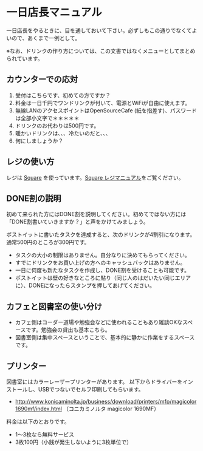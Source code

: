 # 一日店長マニュアル

一日店長をやるときに、目を通しておいて下さい。必ずしもこの通りでなくてよいので、あくまで一例として。

※なお、ドリンクの作り方については、この文書ではなくメニューとしてまとめられています。

## カウンターでの応対

1. 受付はこちらです、初めての方ですか？
2. 料金は一日千円でワンドリンクが付いて、電源とWiFiが自由に使えます。
3. 無線LANのアクセスポイントはOpenSourceCafe (紙を指差す)、パスワードは全部小文字で＊＊＊＊＊
4. ドリンクのお代わりは500円です。
5. 暖かいドリンクは、、、冷たいのだと、、、
6. 何にしましょうか？

## レジの使い方

レジは [Square](https://squareup.com/jp/) を使っています。[Square レジマニュアル](https://squareup.com/help/jp/ja/article/5123-square)をご覧ください。

## DONE割の説明

初めて来られた方にはDONE割を説明してください。初めてではない方には「DONE割書いていきますか？」と声をかけてみましょう。

ポストイットに書いたタスクを達成すると、次のドリンクが4割引になります。通常500円のところが300円です。

* タスクの大小の制限はありません。自分なりに決めてもらってください。
* すでにドリンクをお買い上げの方へのキャッシュバックはありません。
* 一日に何度も新たなタスクを作成し、DONE割を受けることも可能です。
* ポストイットは壁の好きなところに貼り（同じ人のはだいたい同じエリアに）、DONEになったらスタンプを押してあげてください。

## カフェと図書室の使い分け

- カフェ側はコーダー道場や勉強会などに使われることもあり雑談OKなスペースです。勉強会の貸出も基本こちら。
- 図書室側は集中スペースということで、基本的に静かに作業をするスペースです。

## プリンター
図書室にはカラーレーザープリンターがあります。
以下からドライバーをインストールし、USBでつないでセルフ印刷してもらいます。

- <http://www.konicaminolta.jp/business/download/printers/mfp/magicolor1690mf/index.html> （コニカミノルタ magicolor 1690MF）

料金は以下のとおりです。

- 1〜3枚なら無料サービス
- 3枚100円（小銭が発生しないように3枚単位で）
